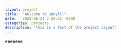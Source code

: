 ```yaml
---
layout: project
title:  "Welcome to Jekyll!"
date:   2023-06-21 2:59:31 -0600
categories: projects
description: "This is a test of the project layout"
---
```


eeeeeee
